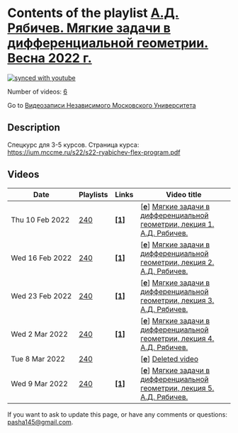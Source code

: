 # Contents of the playlist [А.Д. Рябичев. Мягкие задачи в дифференциальной геометрии. Весна 2022 г.](https://www.youtube.com/playlist?list=PLp9ABVh6_x4H1X-EJYnRt4hNTAVnQQIZJ)

[![synced with youtube](https://img.shields.io/github/last-commit/mathphysschool/mathphysschool.github.io/autoupdate1?label=synced%20with%20youtube)](https://github.com/mathphysschool/mathphysschool.github.io/commits/autoupdate1)

Number of videos: [6](#videos)

Go to [Видеозаписи Независимого Московского Университета](../README.md)

## Description

Спецкурс для 3-5 курсов.
Страница курса:
<https://ium.mccme.ru/s22/s22-ryabichev-flex-program.pdf>

## Videos

|Date|Playlists|Links|Video title|
|---|---|---|---|
| Thu&nbsp;10&nbsp;Feb&nbsp;2022 | [240](../playlists/240 "А.Д. Рябичев. Мягкие задачи в дифференциальной геометрии. Весна 2022 г.") | [**[1]**](https://ium.mccme.ru/s22/s22-ryabichev.html) | [[**e**](https://studio.youtube.com/video/I-4hUFz_ALk/edit "Edit")] [Мягкие задачи в дифференциальной геометрии, лекция 1. А.Д. Рябичев.](https://www.youtube.com/watch?v=I-4hUFz_ALk&list=PLp9ABVh6_x4H1X-EJYnRt4hNTAVnQQIZJ "Спецкурс для 3-5 курсов.&#013;Страница курса:&#013;https://ium.mccme.ru/s22/s22-ryabichev.html") |
| Wed&nbsp;16&nbsp;Feb&nbsp;2022 | [240](../playlists/240 "А.Д. Рябичев. Мягкие задачи в дифференциальной геометрии. Весна 2022 г.") | [**[1]**](https://ium.mccme.ru/s22/s22-ryabichev.html) | [[**e**](https://studio.youtube.com/video/EkJ9qmezNCE/edit "Edit")] [Мягкие задачи в дифференциальной геометрии, лекция 2. А.Д. Рябичев.](https://www.youtube.com/watch?v=EkJ9qmezNCE&list=PLp9ABVh6_x4H1X-EJYnRt4hNTAVnQQIZJ "Спецкурс для 3-5 курсов.&#013;Страница курса:&#013;https://ium.mccme.ru/s22/s22-ryabichev.html") |
| Wed&nbsp;23&nbsp;Feb&nbsp;2022 | [240](../playlists/240 "А.Д. Рябичев. Мягкие задачи в дифференциальной геометрии. Весна 2022 г.") | [**[1]**](https://ium.mccme.ru/s22/s22-ryabichev.html) | [[**e**](https://studio.youtube.com/video/ba40A-PuBPQ/edit "Edit")] [Мягкие задачи в дифференциальной геометрии, лекция 3. А.Д. Рябичев.](https://www.youtube.com/watch?v=ba40A-PuBPQ&list=PLp9ABVh6_x4H1X-EJYnRt4hNTAVnQQIZJ "Спецкурс для 3-5 курсов.&#013;Страница курса:&#013;https://ium.mccme.ru/s22/s22-ryabichev.html") |
| Wed&nbsp;2&nbsp;Mar&nbsp;2022 | [240](../playlists/240 "А.Д. Рябичев. Мягкие задачи в дифференциальной геометрии. Весна 2022 г.") | [**[1]**](https://ium.mccme.ru/s22/s22-ryabichev.html) | [[**e**](https://studio.youtube.com/video/9ygkQOR2NC4/edit "Edit")] [Мягкие задачи в дифференциальной геометрии, лекция 4. А.Д. Рябичев.](https://www.youtube.com/watch?v=9ygkQOR2NC4&list=PLp9ABVh6_x4H1X-EJYnRt4hNTAVnQQIZJ "Спецкурс для 3-5 курсов. &#013;Страница курса:&#013;https://ium.mccme.ru/s22/s22-ryabichev.html") |
| Tue&nbsp;8&nbsp;Mar&nbsp;2022 | [240](../playlists/240 "А.Д. Рябичев. Мягкие задачи в дифференциальной геометрии. Весна 2022 г.") |  | [[**e**](https://studio.youtube.com/video/j-O66gOpTp4/edit "Edit")] [Deleted video](https://www.youtube.com/watch?v=j-O66gOpTp4&list=PLp9ABVh6_x4H1X-EJYnRt4hNTAVnQQIZJ "This video is unavailable.") |
| Wed&nbsp;9&nbsp;Mar&nbsp;2022 | [240](../playlists/240 "А.Д. Рябичев. Мягкие задачи в дифференциальной геометрии. Весна 2022 г.") | [**[1]**](https://ium.mccme.ru/s22/s22-ryabichev.html) | [[**e**](https://studio.youtube.com/video/4eJDfkAEJJI/edit "Edit")] [Мягкие задачи в дифференциальной геометрии, лекция 5. А.Д. Рябичев.](https://www.youtube.com/watch?v=4eJDfkAEJJI&list=PLp9ABVh6_x4H1X-EJYnRt4hNTAVnQQIZJ "Спецкурс для 3-5 курсов. &#013;Страница курса:&#013;https://ium.mccme.ru/s22/s22-ryabichev.html") |


 If you want to ask to update this page, or have any comments or questions: <pasha145@gmail.com>.